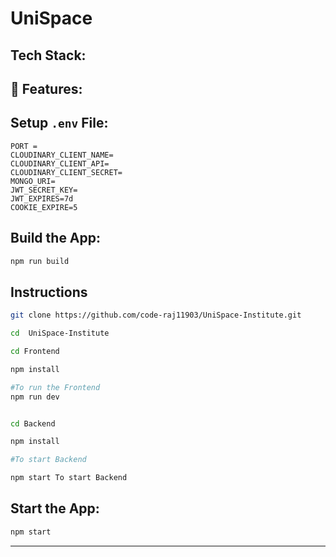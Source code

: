 # UniSpace




## Tech Stack:


## 🌟 Features:


## Setup `.env` File:
```plaintext
PORT = 
CLOUDINARY_CLIENT_NAME= 
CLOUDINARY_CLIENT_API=
CLOUDINARY_CLIENT_SECRET=
MONGO_URI=
JWT_SECRET_KEY=
JWT_EXPIRES=7d
COOKIE_EXPIRE=5
```

## Build the App:
```sh
npm run build
```
## Instructions
```sh
git clone https://github.com/code-raj11903/UniSpace-Institute.git

cd  UniSpace-Institute

cd Frontend 

npm install

#To run the Frontend
npm run dev  


cd Backend 

npm install

#To start Backend

npm start To start Backend

```
## Start the App:
```sh
npm start
```

---

